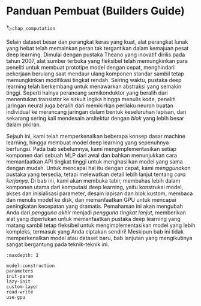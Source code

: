 # Panduan Pembuat (Builders Guide)
:label:`chap_computation`

Selain dataset besar dan perangkat keras yang kuat,
alat perangkat lunak yang hebat telah memainkan peran tak tergantikan
dalam kemajuan pesat deep learning.
Dimulai dengan pustaka Theano yang inovatif dirilis pada tahun 2007,
alat sumber terbuka yang fleksibel telah memungkinkan para peneliti
untuk membuat prototipe model dengan cepat, menghindari pekerjaan berulang
saat mendaur ulang komponen standar
sambil tetap memungkinkan modifikasi tingkat rendah.
Seiring waktu, pustaka deep learning telah berkembang
untuk menawarkan abstraksi yang semakin tinggi.
Seperti halnya perancang semikonduktor yang beralih dari menentukan transistor
ke sirkuit logika hingga menulis kode,
peneliti jaringan neural juga beralih dari memikirkan
perilaku neuron buatan individual
ke merancang jaringan dalam bentuk keseluruhan lapisan,
dan sekarang sering kali mendesain arsitektur dengan *blok* yang lebih besar dalam pikiran.

Sejauh ini, kami telah memperkenalkan beberapa konsep dasar machine learning,
hingga membuat model deep learning yang sepenuhnya berfungsi.
Pada bab sebelumnya,
kami mengimplementasikan setiap komponen dari sebuah MLP dari awal
dan bahkan menunjukkan cara memanfaatkan API tingkat tinggi
untuk menghasilkan model yang sama dengan mudah.
Untuk mencapai hal itu dengan cepat, kami *menggunakan* pustaka yang tersedia,
tetapi melewatkan detail lebih lanjut tentang *cara kerjanya*.
Di bab ini, kami akan membuka tabir,
membahas lebih dalam komponen utama dari komputasi deep learning,
yaitu konstruksi model, akses dan inisialisasi parameter,
desain lapisan dan blok kustom, membaca dan menulis model ke disk,
dan memanfaatkan GPU untuk mencapai peningkatan kecepatan yang dramatis.
Pemahaman ini akan mengubah Anda dari *pengguna akhir* menjadi *pengguna tingkat lanjut*,
memberikan alat yang diperlukan untuk memanfaatkan
pustaka deep learning yang matang sambil tetap fleksibel
untuk mengimplementasikan model yang lebih kompleks, termasuk yang Anda ciptakan sendiri!
Meskipun bab ini tidak memperkenalkan model atau dataset baru,
bab lanjutan yang mengikutinya sangat bergantung pada teknik-teknik ini.


```toc
:maxdepth: 2

model-construction
parameters
init-param
lazy-init
custom-layer
read-write
use-gpu
```

